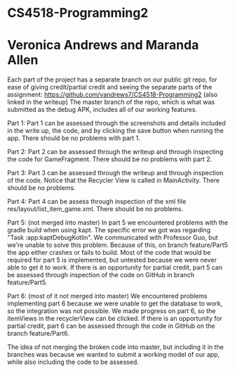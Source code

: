 # CS4518-Programming2
# Veronica Andrews and Maranda Allen

Each part of the project has a separate branch on our public git repo, for ease of giving credit/partial credit and seeing the separate parts of the assignment: https://github.com/vandrews7/CS4518-Programming2 (also linked in the writeup)
The master branch of the repo, which is what was submitted as the debug APK, includes all of our working features.

Part 1:
Part 1 can be assessed through the screenshots and details included in the write up, the code, and by clicking the save button when running the app. There should be no problems with part 1.

Part 2:
Part 2 can be assessed through the writeup and through inspecting the code for GameFragment. There should be no problems with part 2.

Part 3:
Part 3 can be assessed through the writeup and through inspection of the code. Notice that the Recycler View is called in MainActivity. There should be no problems.

Part 4:
Part 4 can be assess through inspection of the xml file res/layout/list_item_game.xml. There should be no problems.

Part 5: (not merged into master)
In part 5 we encountered problems with the gradle build when using kapt. The specific error we got was regarding "Task :app:kaptDebugKotlin". We communicated with Professor Guo, but we're unable to solve this problem. Because of this, on branch feature/Part5 the app either crashes or fails to build.
Most of the code that would be required for part 5 is implemented, but untested because we were never able to get it to work. If there is an opportunity for partial credit, part 5 can be assessed through inspection of the code on GitHub in branch feature/Part5.

Part 6: (most of it not merged into master)
We encountered problems implementing part 6 because we were unable to get the database to work, so the integration was not possible. We made progress on part 6, so the itemViews in the recyclerView can be clicked. If there is an opportunity for partial credit, part 6 can be assessed through the code in GitHub on the branch feature/Part6.

The idea of not merging the broken code into master, but including it in the branches was because we wanted to submit a working model of our app, while also including the code to be assessed.
